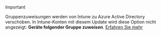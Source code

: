>[!Important]
>Gruppenzuweisungen werden von Intune zu Azure Active Directory verschoben. In Intune-Konten mit diesem Update wird diese Option nicht angezeigt: **Geräte folgender Gruppe zuweisen**. [Erfahren Sie mehr](/intune/deploy-use/ios-device-enrollment-program-in-microsoft-intune#changes-to-intune-group-assignments)


<!--HONumber=Dec16_HO2-->


